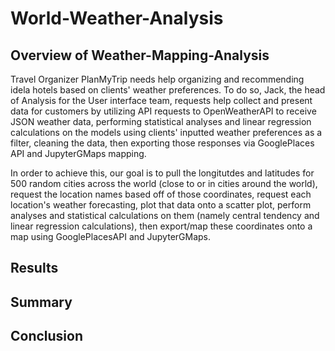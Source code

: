 # World-Weather-Analysis

## Overview of Weather-Mapping-Analysis
Travel Organizer PlanMyTrip needs help organizing and recommending idela hotels based on clients' weather preferences. To do so, Jack, the head of Analysis for the User interface team, requests help collect and present data for customers by utilizing API requests to OpenWeatherAPI to receive JSON weather data, performing statistical analyses and linear regression calculations on the models using clients' inputted weather preferences as a filter, cleaning the data, then exporting those responses via GooglePlaces API and JupyterGMaps mapping.

In order to achieve this, our goal is to pull the longitutdes and latitudes for 500 random cities across the world (close to or in cities around the world), request the location names based off of those coordinates, request each location's weather forecasting, plot that data onto a scatter plot, perform analyses and statistical calculations on them (namely central tendency and linear regression calculations), then export/map these coordinates onto a map using GooglePlacesAPI and JupyterGMaps.

## Results


## Summary


## Conclusion
